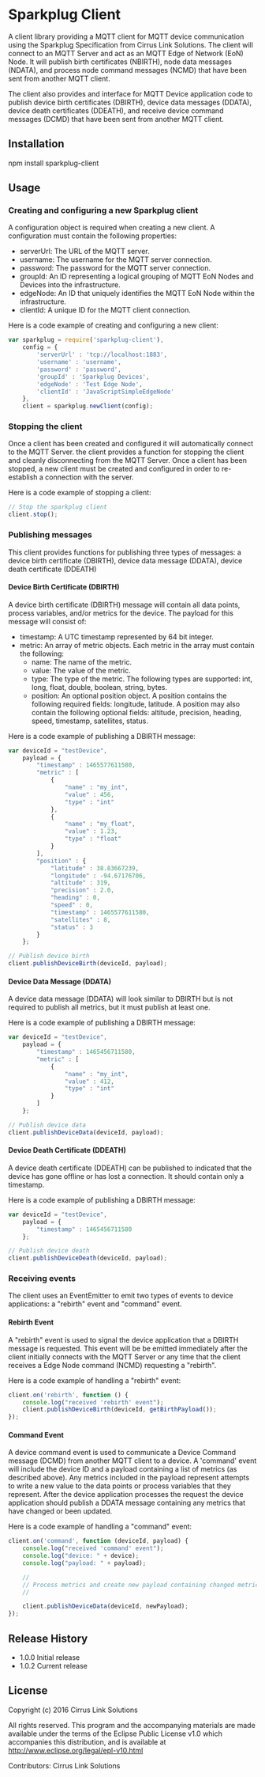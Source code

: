 Sparkplug Client
=========

A client library providing a MQTT client for MQTT device communication using the
Sparkplug Specification from Cirrus Link Solutions.  The client will connect to
an MQTT Server and act as an MQTT Edge of Network (EoN) Node.  It will publish
birth certificates (NBIRTH), node data messages (NDATA), and process node
command messages (NCMD) that have been sent from another MQTT client.

The client also provides and interface for MQTT Device application code to
publish device birth certificates (DBIRTH), device data messages (DDATA), device
death certificates (DDEATH), and receive device command messages (DCMD) that
have been sent from another MQTT client.

## Installation

  npm install sparkplug-client

## Usage

### Creating and configuring a new Sparkplug client

A configuration object is required when creating a new client.  A configuration
must contain the following properties:

* serverUrl: The URL of the MQTT server.
* username: The username for the MQTT server connection.
* password: The password for the MQTT server connection.
* groupId: An ID representing a logical grouping of MQTT EoN Nodes and Devices
  into the infrastructure.
* edgeNode: An ID that uniquely identifies the MQTT EoN Node within the
  infrastructure.
* clientId: A unique ID for the MQTT client connection.

Here is a code example of creating and configuring a new client:

```javascript
var sparkplug = require('sparkplug-client'),
    config = {
        'serverUrl' : 'tcp://localhost:1883',
        'username' : 'username',
        'password' : 'password',
        'groupId' : 'Sparkplug Devices',
        'edgeNode' : 'Test Edge Node',
        'clientId' : 'JavaScriptSimpleEdgeNode'
    },
    client = sparkplug.newClient(config);
```

### Stopping the client

Once a client has been created and configured it will automatically connect to
the MQTT Server.  the client provides a function for stopping the client and
cleanly disconnecting from the MQTT Server.  Once a client has been stopped, a
new client must be created and configured in order to re-establish a connection
with the server.

Here is a code example of stopping a client:

```javascript
// Stop the sparkplug client
client.stop();
```

### Publishing messages

This client provides functions for publishing three types of messages: a device
birth certificate (DBIRTH), device data message (DDATA), device death
certificate (DDEATH)

#### Device Birth Certificate (DBIRTH)

A device birth certificate (DBIRTH) message will contain all data points,
process variables, and/or metrics for the device. The payload for this message
will consist of:

* timestamp:  A UTC timestamp represented by 64 bit integer.
* metric:  An array of metric objects. Each metric in the array must contain
  the following:
  * name:  The name of the metric.
  * value:  The value of the metric.
  * type:  The type of the metric.  The following types are supported: int,
    long, float, double, boolean, string, bytes.
  * position: An optional position object. A position contains the following
    required fields:  longitude, latitude.  A position may also contain the
    following optional fields:  altitude, precision, heading, speed, timestamp,
    satellites, status.

Here is a code example of publishing a DBIRTH message:

```javascript
var deviceId = "testDevice",
    payload = {
        "timestamp" : 1465577611580,
        "metric" : [
            {
                "name" : "my_int",
                "value" : 456,
                "type" : "int"
            },
            {
                "name" : "my_float",
                "value" : 1.23,
                "type" : "float"
            }
        ],
        "position" : {
            "latitude" : 38.83667239,
            "longitude" : -94.67176706,
            "altitude" : 319,
            "precision" : 2.0,
            "heading" : 0,
            "speed" : 0,
            "timestamp" : 1465577611580,
            "satellites" : 8,
            "status" : 3
        }
    };

// Publish device birth
client.publishDeviceBirth(deviceId, payload);
```

#### Device Data Message (DDATA)

A device data message (DDATA) will look similar to DBIRTH but is not required to
publish all metrics, but it must publish at least one.


Here is a code example of publishing a DBIRTH message:

```javascript
var deviceId = "testDevice",
    payload = {
        "timestamp" : 1465456711580,
        "metric" : [
            {
                "name" : "my_int",
                "value" : 412,
                "type" : "int"
            }
        ]
    };

// Publish device data
client.publishDeviceData(deviceId, payload);
```

#### Device Death Certificate (DDEATH)

A device death certificate (DDEATH) can be published to indicated that the
device has gone offline or has lost a connection.  It should contain only a
timestamp.


Here is a code example of publishing a DBIRTH message:

```javascript
var deviceId = "testDevice",
    payload = {
        "timestamp" : 1465456711580
    };

// Publish device death
client.publishDeviceDeath(deviceId, payload);
```

### Receiving events

The client uses an EventEmitter to emit two types of events to device
applications:  a "rebirth" event and "command" event.

#### Rebirth Event

A "rebirth" event is used to signal the device application that a DBIRTH message
is requested.  This event will be be emitted immediately after the client
initially connects with the MQTT Server or any time that the client receives a
Edge Node command (NCMD) requesting a "rebirth".

Here is a code example of handling a "rebirth" event:

```javascript
client.on('rebirth', function () {
    console.log("received 'rebirth' event");
    client.publishDeviceBirth(deviceId, getBirthPayload());
});
```

#### Command Event

A device command event is used to communicate a Device Command message (DCMD)
from another MQTT client to a device.  A 'command' event will include the device
ID and a payload containing a list of metrics (as described above).  Any metrics
included in the payload represent attempts to write a new value to the data
points or process variables that they represent.  After the device application
processes the request the device application should publish a DDATA message
containing any metrics that have changed or been updated.

Here is a code example of handling a "command" event:

```javascript
client.on('command', function (deviceId, payload) {
    console.log("received 'command' event");
    console.log("device: " + device);
    console.log("payload: " + payload);

    //
    // Process metrics and create new payload containing changed metrics
    //

    client.publishDeviceData(deviceId, newPayload);
});
```

## Release History

* 1.0.0 Initial release
* 1.0.2 Current release

## License

Copyright (c) 2016 Cirrus Link Solutions

All rights reserved. This program and the accompanying materials
are made available under the terms of the Eclipse Public License v1.0
which accompanies this distribution, and is available at
http://www.eclipse.org/legal/epl-v10.html

Contributors: Cirrus Link Solutions
